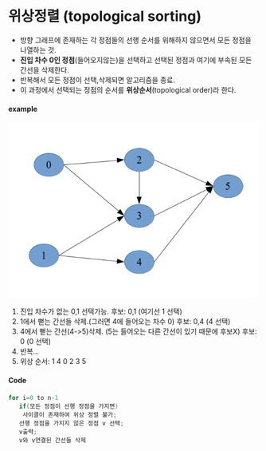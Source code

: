 # 위상정렬 (topological sorting)
* 방향 그래프에 존재하는 각 정점들의 선행 순서를 위해하지 않으면서 모든 정점을 나열하는 것.
* **진입 차수 0인 정점**(들어오지않는)을 선택하고 선택된 정점과 여기에 부속된 모든 간선을 삭제한다.
* 반복해서 모든 정점이 선택,삭제되면 알고리즘을 종료.
* 이 과정에서 선택되는 정점의 순서를 **위상순서**(topological order)라 한다.
#### example
![Alt text](ex1.png)
1. 진입 차수가 없는 0,1 선택가능. 후보: 0,1 (여기선 1 선택)
2. 1에서 뻗는 간선들 삭제.(그러면 4에 들어오는 차수 0) 후보: 0,4 (4 선택)
3. 4에서 뻗는 간선(4->5)삭제. (5는 들어오는 다른 간선이 있기 때문에 후보X) 후보: 0 (0 선택)
4. 반복...
5. 위상 순서: 1 4 0 2 3 5

#### Code
```C++
for i=0 to n-1
   if(모든 정점이 선행 정점을 가지면)
	사이클이 존재하여 위상 정렬 불가;
   선행 정점을 가지지 않은 정점 v 선택;
   v출력;
   v와 v연결된 간선들 삭제

```
